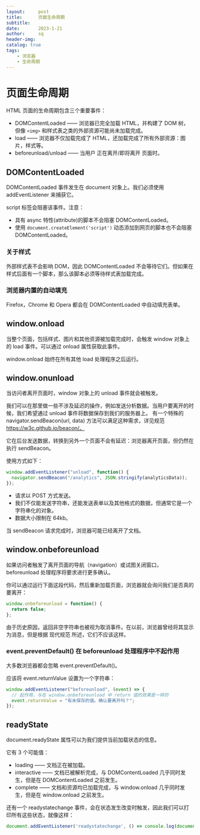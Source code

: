 ```yaml
---
layout:     post
title:      页面生命周期
subtitle:   
date:       2023-1-21
author:     sq
header-img: 
catalog: true
tags:
    - 浏览器
    - 生命周期
---
```

# 页面生命周期
HTML 页面的生命周期包含三个重要事件：
- DOMContentLoaded —— 浏览器已完全加载 HTML，并构建了 DOM 树，但像 `<img>` 和样式表之类的外部资源可能尚未加载完成。
- load —— 浏览器不仅加载完成了 HTML，还加载完成了所有外部资源：图片，样式等。
- beforeunload/unload —— 当用户 正在离开/即将离开 页面时。

## DOMContentLoaded
DOMContentLoaded 事件发生在 document 对象上。我们必须使用 addEventListener 来捕获它。

script 标签会阻塞该事件。注意：
- 具有 async 特性(attribute)的脚本不会阻塞 DOMContentLoaded。
- 使用 `document.createElement('script')` 动态添加到网页的脚本也不会阻塞 DOMContentLoaded。

### 关于样式
外部样式表不会影响 DOM，因此 DOMContentLoaded 不会等待它们。但如果在样式后面有一个脚本，那么该脚本必须等待样式表加载完成。

### 浏览器内置的自动填充
Firefox，Chrome 和 Opera 都会在 DOMContentLoaded 中自动填充表单。

## window.onload
当整个页面，包括样式、图片和其他资源被加载完成时，会触发 window 对象上的 load 事件。可以通过 onload 属性获取此事件。

window.onload 始终在所有其他 load 处理程序之后运行。

## window.onunload
当访问者离开页面时，window 对象上的 unload 事件就会被触发。

我们可以在那里做一些不涉及延迟的操作，例如发送分析数据。当用户要离开的时候，我们希望通过 unload 事件将数据保存到我们的服务器上。
有一个特殊的 navigator.sendBeacon(url, data) 方法可以满足这种需求，详见规范 https://w3c.github.io/beacon/。

它在后台发送数据，转换到另外一个页面不会有延迟：浏览器离开页面，但仍然在执行 sendBeacon。

使用方式如下：
```javascript
window.addEventListener("unload", function() {
  navigator.sendBeacon("/analytics", JSON.stringify(analyticsData));
});
```

- 请求以 POST 方式发送。
- 我们不仅能发送字符串，还能发送表单以及其他格式的数据，但通常它是一个字符串化的对象。
- 数据大小限制在 64kb。

当 sendBeacon 请求完成时，浏览器可能已经离开了文档。

## window.onbeforeunload
如果访问者触发了离开页面的导航（navigation）或试图关闭窗口，beforeunload 处理程序将要求进行更多确认。

你可以通过运行下面这段代码，然后重新加载页面，浏览器就会询问我们是否真的要离开：
```javascript
window.onbeforeunload = function() {
  return false;
};
```

由于历史原因，返回非空字符串也被视为取消事件。在以前，浏览器曾经将其显示为消息，但是根据 现代规范 所述，它们不应该这样。

### event.preventDefault() 在 beforeunload 处理程序中不起作用
大多数浏览器都会忽略 event.preventDefault()。

应该将 event.returnValue 设置为一个字符串：
```javascript
window.addEventListener("beforeunload", (event) => {
  // 起作用，与在 window.onbeforeunload 中 return 值的效果是一样的
  event.returnValue = "有未保存的值。确认要离开吗？";
});
```

## readyState
document.readyState 属性可以为我们提供当前加载状态的信息。

它有 3 个可能值：
- loading —— 文档正在被加载。
- interactive —— 文档已被解析完成，与 DOMContentLoaded 几乎同时发生，但是在 DOMContentLoaded 之前发生。
- complete —— 文档和资源均已加载完成，与 window.onload 几乎同时发生，但是在 window.onload 之前发生。

还有一个 readystatechange 事件，会在状态发生改变时触发，因此我们可以打印所有这些状态，就像这样：
```javascript
document.addEventListener('readystatechange', () => console.log(document.readyState));
```
